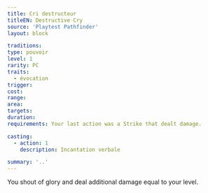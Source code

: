 ```yaml
---
title: Cri destructeur
titleEN: Destructive Cry
source: 'Playtest Pathfinder'
layout: block

traditions:
type: pouvoir
level: 1
rarity: PC
traits:
  - évocation
trigger: 
cost: 
range: 
area: 
targets: 
duration: 
requirements: Your last action was a Strike that dealt damage.

casting:
  - action: 1
    description: Incantation verbale

summary: '..'
---
```

You shout of glory and deal additional damage equal to your level.